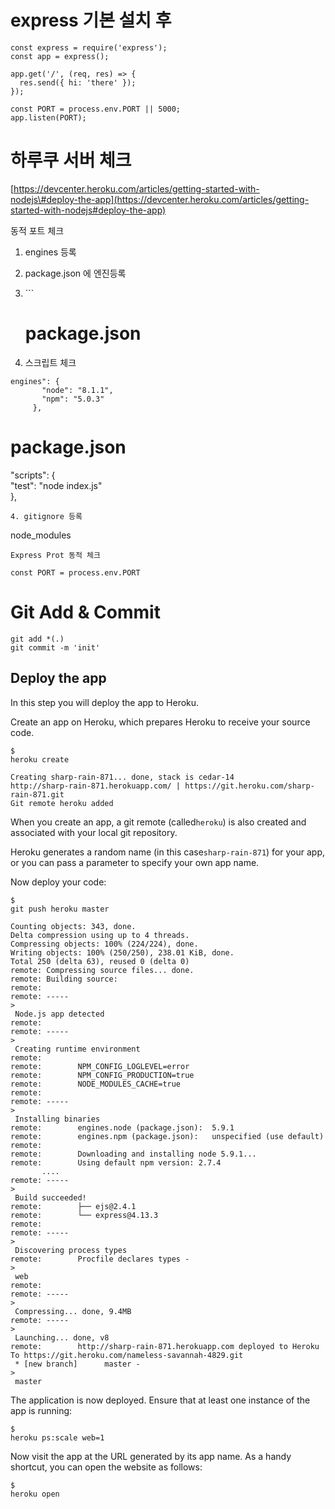 # express 기본 설치 후 

```
const express = require('express');
const app = express();

app.get('/', (req, res) => {
  res.send({ hi: 'there' });
});

const PORT = process.env.PORT || 5000;
app.listen(PORT);
```



# 하루쿠 서버 체크

[https://devcenter.heroku.com/articles/getting-started-with-nodejs\#deploy-the-app](https://devcenter.heroku.com/articles/getting-started-with-nodejs#deploy-the-app)

동적 포트 체크

1. engines 등록

2. package.json 에 엔진등록

3. \`\`\`

   # package.json

4. 스크립트 체크

```
engines": {
       "node": "8.1.1",
       "npm": "5.0.3"
     },
```

# package.json

"scripts": {  
    "test": "node index.js"  
},

```
4. gitignore 등록
```

node\_modules

```
Express Prot 동적 체크
```

`const PORT = process.env.PORT`



# Git Add & Commit

```
git add *(.)
git commit -m 'init'
```



## Deploy the app

In this step you will deploy the app to Heroku.

Create an app on Heroku, which prepares Heroku to receive your source code.

```
$ 
heroku create

Creating sharp-rain-871... done, stack is cedar-14
http://sharp-rain-871.herokuapp.com/ | https://git.heroku.com/sharp-rain-871.git
Git remote heroku added
```

When you create an app, a git remote \(called`heroku`\) is also created and associated with your local git repository.

Heroku generates a random name \(in this case`sharp-rain-871`\) for your app, or you can pass a parameter to specify your own app name.

Now deploy your code:

```
$ 
git push heroku master

Counting objects: 343, done.
Delta compression using up to 4 threads.
Compressing objects: 100% (224/224), done.
Writing objects: 100% (250/250), 238.01 KiB, done.
Total 250 (delta 63), reused 0 (delta 0)
remote: Compressing source files... done.
remote: Building source:
remote:
remote: -----
>
 Node.js app detected
remote:
remote: -----
>
 Creating runtime environment
remote:
remote:        NPM_CONFIG_LOGLEVEL=error
remote:        NPM_CONFIG_PRODUCTION=true
remote:        NODE_MODULES_CACHE=true
remote:
remote: -----
>
 Installing binaries
remote:        engines.node (package.json):  5.9.1
remote:        engines.npm (package.json):   unspecified (use default)
remote:
remote:        Downloading and installing node 5.9.1...
remote:        Using default npm version: 2.7.4
       ....
remote: -----
>
 Build succeeded!
remote:        ├── ejs@2.4.1
remote:        └── express@4.13.3
remote:
remote: -----
>
 Discovering process types
remote:        Procfile declares types -
>
 web
remote:
remote: -----
>
 Compressing... done, 9.4MB
remote: -----
>
 Launching... done, v8
remote:        http://sharp-rain-871.herokuapp.com deployed to Heroku
To https://git.heroku.com/nameless-savannah-4829.git
 * [new branch]      master -
>
 master
```

The application is now deployed. Ensure that at least one instance of the app is running:

```
$ 
heroku ps:scale web=1
```

Now visit the app at the URL generated by its app name. As a handy shortcut, you can open the website as follows:

```
$ 
heroku open
```




